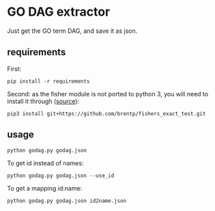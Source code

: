 # GO DAG extractor

Just get the GO term DAG, and save it as json.


## requirements
First:

    pip install -r requirements

Second: as the fisher module is not ported to python 3,
you will need to install it through ([source](ihttps://github.com/tanghaibao/goatools/issues/49)):

    pip3 install git+https://github.com/brentp/fishers_exact_test.git

## usage

    python godag.py godag.json

To get id instead of names:

    python godag.py godag.json --use_id

To get a mapping id:name:

    python godag.py godag.json id2name.json
